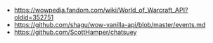 - https://wowpedia.fandom.com/wiki/World_of_Warcraft_API?oldid=352751
- https://github.com/shagu/wow-vanilla-api/blob/master/events.md
- https://github.com/ScottHamper/chatsuey
